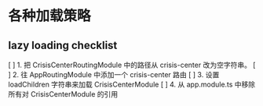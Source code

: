 # 各种加载策略

## lazy loading checklist

[ ] 1. 把 CrisisCenterRoutingModule 中的路径从 crisis-center 改为空字符串。
[ ] 2. 往 AppRoutingModule 中添加一个 crisis-center 路由
[ ] 3. 设置 loadChildren 字符串来加载 CrisisCenterModule
[ ] 4. 从 app.module.ts 中移除所有对 CrisisCenterModule 的引用
